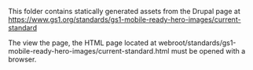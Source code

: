 This folder contains statically generated assets from the Drupal page at
https://www.gs1.org/standards/gs1-mobile-ready-hero-images/current-standard

The view the page, the HTML page located at
webroot/standards/gs1-mobile-ready-hero-images/current-standard.html must be
opened with a browser.